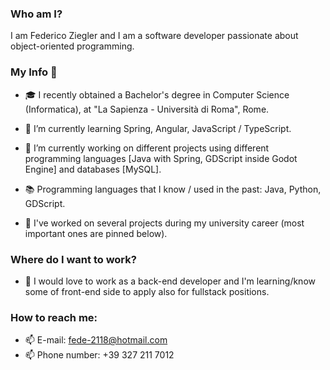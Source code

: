 ### Who am I?
I am Federico Ziegler and I am a software developer passionate about object-oriented programming.

### My Info 💼

- 🎓 I recently obtained a Bachelor's degree in Computer Science (Informatica), at "La Sapienza - Università di Roma", Rome.
  
- 🌱 I’m currently learning Spring, Angular, JavaScript / TypeScript.
  
- 🔭 I’m currently working on different projects using different programming languages [Java with Spring, GDScript inside Godot Engine] and databases [MySQL].
  
- 📚 Programming languages that I know / used in the past: Java, Python, GDScript.

- 📜 I've worked on several projects during my university career (most important ones are pinned below).

### Where do I want to work?

- 🏢 I would love to work as a back-end developer and I'm learning/know some of front-end side to apply also for fullstack positions.


### How to reach me:
- 📫 E-mail: fede-2118@hotmail.com
- 📫 Phone number: +39 327 211 7012




<!--
**fedex2118/fedex2118** is a ✨ _special_ ✨ repository because its `README.md` (this file) appears on your GitHub profile.

Here are some ideas to get you started:

- 🔭 I’m currently working on ...
- 🌱 I’m currently learning ...
- 👯 I’m looking to collaborate on ...
- 🤔 I’m looking for help with ...
- 💬 Ask me about ...
- 📫 How to reach me: ...
- 😄 Pronouns: ...
- ⚡ Fun fact: ...
-->
